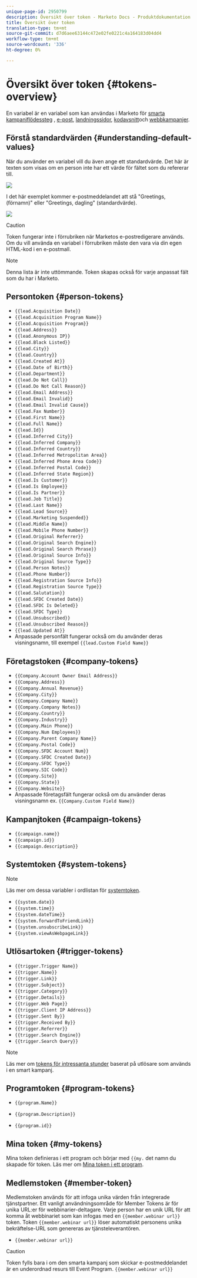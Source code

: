 ```yaml
---
unique-page-id: 2950799
description: Översikt över token - Marketo Docs - Produktdokumentation
title: Översikt över token
translation-type: tm+mt
source-git-commit: d7d6aee63144c472e02fe0221c4a164183d04dd4
workflow-type: tm+mt
source-wordcount: '336'
ht-degree: 0%

---
```



# Översikt över token {#tokens-overview}

En variabel är en variabel som kan användas i Marketo för [smarta kampanjflödessteg](http://docs.marketo.com/display/DOCS/Smart+Campaigns) , [e-post](http://docs.marketo.com/display/DOCS/General), [landningssidor](http://docs.marketo.com/display/DOCS/Landing+Pages), [kodavsnitt](http://docs.marketo.com/display/DOCS/Segmentation+and+Snippets)och [webbkampanjer](http://docs.marketo.com/display/public/DOCS/Using+the+Web+Personalization+Rich+Text+Editor).

## Förstå standardvärden {#understanding-default-values}

När du använder en variabel vill du även ange ett standardvärde. Det här är texten som visas om en person inte har ett värde för fältet som du refererar till.

![](assets/image2014-12-2-13-3a16-3a48.png)

I det här exemplet kommer e-postmeddelandet att stå &quot;Greetings, (förnamn)&quot; eller &quot;Greetings, dagling&quot; (standardvärde).

![](assets/two.png)

>[!CAUTION]
>
>Token fungerar inte i förrubriken när Marketos e-postredigerare används. Om du vill använda en variabel i förrubriken måste den vara via din egen HTML-kod i en e-postmall.

>[!NOTE]
>
>Denna lista är inte uttömmande. Token skapas också för varje anpassat fält som du har i Marketo.

## Persontoken {#person-tokens}

* `{{lead.Acquisition Date}}`
* `{{lead.Acquisition Program Name}}`
* `{{lead.Acquisition Program}}`
* `{{lead.Address}}`
* `{{lead.Anonymous IP}}`
* `{{lead.Black Listed}}`
* `{{lead.City}}`
* `{{lead.Country}}`
* `{{lead.Created At}}`
* `{{lead.Date of Birth}}`
* `{{lead.Department}}`
* `{{lead.Do Not Call}}`
* `{{lead.Do Not Call Reason}}`
* `{{lead.Email Address}}`
* `{{lead.Email Invalid}}`
* `{{lead.Email Invalid Cause}}`
* `{{lead.Fax Number}}`
* `{{lead.First Name}}`
* `{{lead.Full Name}}`
* `{{lead.Id}}`
* `{{lead.Inferred City}}`
* `{{lead.Inferred Company}}`
* `{{lead.Inferred Country}}`
* `{{lead.Inferred Metropolitan Area}}`
* `{{lead.Inferred Phone Area Code}}`
* `{{lead.Inferred Postal Code}}`
* `{{lead.Inferred State Region}}`
* `{{lead.Is Customer}}`
* `{{lead.Is Employee}}`
* `{{lead.Is Partner}}`
* `{{lead.Job Title}}`
* `{{lead.Last Name}}`
* `{{lead.Lead Source}}`
* `{{lead.Marketing Suspended}}`
* `{{lead.Middle Name}}`
* `{{lead.Mobile Phone Number}}`
* `{{lead.Original Referrer}}`
* `{{lead.Original Search Engine}}`
* `{{lead.Original Search Phrase}}`
* `{{lead.Original Source Info}}`
* `{{lead.Original Source Type}}`
* `{{lead.Person Notes}}`
* `{{lead.Phone Number}}`
* `{{lead.Registration Source Info}}`
* `{{lead.Registration Source Type}}`
* `{{lead.Salutation}}`
* `{{lead.SFDC Created Date}}`
* `{{lead.SFDC Is Deleted}}`
* `{{lead.SFDC Type}}`
* `{{lead.Unsubscribed}}`
* `{{lead.Unsubscribed Reason}}`
* `{{lead.Updated At}}`
* Anpassade personfält fungerar också om du använder deras visningsnamn, till exempel `{{lead.Custom Field Name}}`

## Företagstoken {#company-tokens}

* `{{Company.Account Owner Email Address}}`
* `{{Company.Address}}`
* `{{Company.Annual Revenue}}`
* `{{Company.City}}`
* `{{Company.Company Name}}`
* `{{Company.Company Notes}}`
* `{{Company.Country}}`
* `{{Company.Industry}}`
* `{{Company.Main Phone}}`
* `{{Company.Num Employees}}`
* `{{Company.Parent Company Name}}`
* `{{Company.Postal Code}}`
* `{{Company.SFDC Account Num}}`
* `{{Company.SFDC Created Date}}`
* `{{Company.SFDC Type}}`
* `{{Company.SIC Code}}`
* `{{Company.Site}}`
* `{{Company.State}}`
* `{{Company.Website}}`
* Anpassade företagsfält fungerar också om du använder deras visningsnamn ex. `{{Company.Custom Field Name}}`

## Kampanjtoken {#campaign-tokens}

* `{{campaign.name}}`
* `{{campaign.id}}`
* `{{campaign.description}}`

## Systemtoken {#system-tokens}

>[!NOTE]
>
>Läs mer om dessa variabler i ordlistan för [systemtoken](/help/marketo/product-docs/email-marketing/general/using-tokens/system-tokens-glossary.md).

* `{{system.date}}`
* `{{system.time}}`
* `{{system.dateTime}}`
* `{{system.forwardToFriendLink}}`
* `{{system.unsubscribeLink}}`
* `{{system.viewAsWebpageLink}}`

## Utlösartoken {#trigger-tokens}

* `{{trigger.Trigger Name}}`
* `{{trigger.Name}}`
* `{{trigger.Link}}`
* `{{trigger.Subject}}`
* `{{trigger.Category}}`
* `{{trigger.Details}}`
* `{{trigger.Web Page}}`
* `{{trigger.Client IP Address}}`
* `{{trigger.Sent By}}`
* `{{trigger.Received By}}`
* `{{trigger.Referrer}}`
* `{{trigger.Search Engine}}`
* `{{trigger.Search Query}}`

>[!NOTE]
>
>Läs mer om [tokens för intressanta stunder](/help/marketo/product-docs/marketo-sales-insight/msi-for-salesforce/features/tabs-in-the-msi-panel/interesting-moments/tokens-for-interesting-moments.md) baserat på utlösare som används i en smart kampanj.

## Programtoken {#program-tokens}

* `{{program.Name}}`

* `{{program.Description}}`

* `{{program.id}}`

## Mina token {#my-tokens}

Mina token definieras i ett program och börjar med `{{my.` det namn du skapade för token. Läs mer om [Mina token i ett program](/help/marketo/product-docs/core-marketo-concepts/programs/tokens/understanding-my-tokens-in-a-program.md).

## Medlemstoken {#member-token}

Medlemstoken används för att infoga unika värden från integrerade tjänstpartner. Ett vanligt användningsområde för Member Tokens är för unika URL:er för webbinarier-deltagare. Varje person har en unik URL för att komma åt webbinariet som kan infogas med en `{{member.webinar url}}` token. Token `{{member.webinar url}}` löser automatiskt personens unika bekräftelse-URL som genereras av tjänsteleverantören.

* `{{member.webinar url}}`

>[!CAUTION]
>
>Token fylls bara i om den smarta kampanj som skickar e-postmeddelandet är en underordnad resurs till Event Program. `{{member.webinar url}}`
